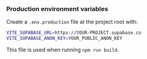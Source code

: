 ### Production environment variables

Create a `.env.production` file at the project root with:

```bash
VITE_SUPABASE_URL=https://YOUR-PROJECT.supabase.co
VITE_SUPABASE_ANON_KEY=YOUR_PUBLIC_ANON_KEY
```

This file is used when running `npm run build`.


